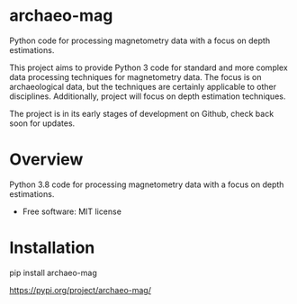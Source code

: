 # archaeo-mag
Python code for processing magnetometry data with a focus on depth estimations.

This project aims to provide Python 3 code for standard and more complex data processing techniques for magnetometry data.
The focus is on archaeological data, but the techniques are certainly applicable to other disciplines.
Additionally, project will focus on depth estimation techniques.

The project is in its early stages of development on Github, check back soon for updates.

Overview
========

Python 3.8 code for processing magnetometry data with a focus on depth estimations.

* Free software: MIT license

Installation
============

pip install archaeo-mag

https://pypi.org/project/archaeo-mag/